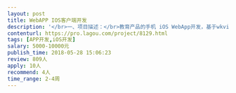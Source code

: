 ```yaml
---                
layout: post       
title: WebAPP IOS客户端开发           
description: '</br>一、项目描述：</br>教育产品的手机 iOS WebApp开发，基于wkview显示主要文字内容，和视频的点播播放。</br></br>二、主要功能点：</br>1、wkview 为主题显示文字内容</br>2、顶部和底部菜单定制</br>3、视频播放器定制化开发</br>4、消息推送，app链接唤醒功能</br>5、列表和内容页需要增加下拉刷新功能</br></br>四、人员要求：</br>1、有丰富的 App产品的开发经验；</br>2、精通IOS SDK</br>3、良好的沟通能力和契约精神。</br>'     
contenturl: https://pro.lagou.com/project/8129.html      
tags: [APP开发,iOS开发]            
salary: 5000-10000元          
publish_time: 2018-05-28 15:06:23         
review: 809人                   
apply: 10人                   
recommend: 4人                   
time_range: 2-4周              
---                 
```

